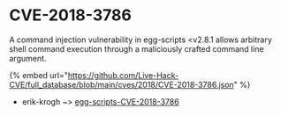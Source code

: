 # CVE-2018-3786

A command injection vulnerability in egg-scripts <v2.8.1 allows arbitrary shell command execution through a maliciously crafted command line argument.

{% embed url="https://github.com/Live-Hack-CVE/full_database/blob/main/cves/2018/CVE-2018-3786.json" %}


* erik-krogh ~> [egg-scripts-CVE-2018-3786](https://zeste.alice-snow.ru/2018/database/cve-2018-3786/egg-scripts-cve-2018-3786-erik-krogh)